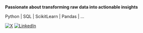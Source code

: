 **Passionate about transforming raw data into actionable insights**

Python | SQL | ScikitLearn | Pandas | ...

[![X](https://img.shields.io/badge/𝕏-000000?style=for-the-badge&logo=twitter&logoColor=white)](https://twitter.com/chinagoromijoma)
[![LinkedIn](https://img.shields.io/badge/LinkedIn-0077B5?style=for-the-badge&logo=linkedin&logoColor=white)](https://www.linkedin.com/in/chinagorom-ijoma-1a3095231?utm_source=share&utm_campaign=share_via&utm_content=profile&ut)

